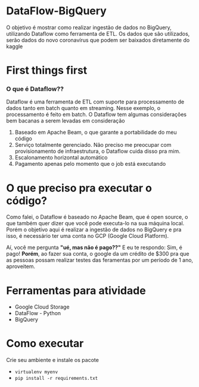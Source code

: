 # DataFlow-BigQuery
O objetivo é mostrar como realizar ingestão de dados no BigQuery, utilizando Dataflow como ferramenta de ETL. 
Os dados que são utilizados, serão dados do novo coronavírus que podem ser baixados diretamente do kaggle

# First things first
### O que é Dataflow?? 
Dataflow é uma ferramenta de ETL com suporte para processamento de dados tanto em batch quanto em streaming.
Nesse exemplo, o processamento é feito em batch. 
O Dataflow tem algumas considerações bem bacanas a serem levadas em consideração 
1. Baseado em Apache Beam, o que garante a portabilidade do meu código
2. Serviço totalmente gerenciado. Não preciso me preocupar com provisionamento de 
infraestrutura, o Dataflow cuida disso pra mim.
3. Escalonamento horizontal automático
4. Pagamento apenas pelo momento que o job está executando 

# O que preciso pra executar o código? 
Como falei, o Dataflow é baseado no Apache Beam, que é open source, o que também quer dizer que você 
pode executa-lo na sua máquina local. Porém o objetivo aqui é realizar a ingestão de dados no BigQuery 
e pra isso, é necessário ter uma conta no GCP (Google Cloud Platform). 

Aí, você me pergunta __"ué, mas não é pago??"__
E eu te respondo: Sim, é pago! __Porém__, ao fazer sua conta, o google da um crédito de $300 pra
que as pessoas possam realizar testes das feramentas por um período de 1 ano, aproveitem.

# Ferramentas para atividade
- Google Cloud Storage
- DataFlow - Python
- BigQuery

# Como executar
Crie seu ambiente e instale os pacote
- ```virtualenv myenv```
- ```pip install -r requirements.txt```

